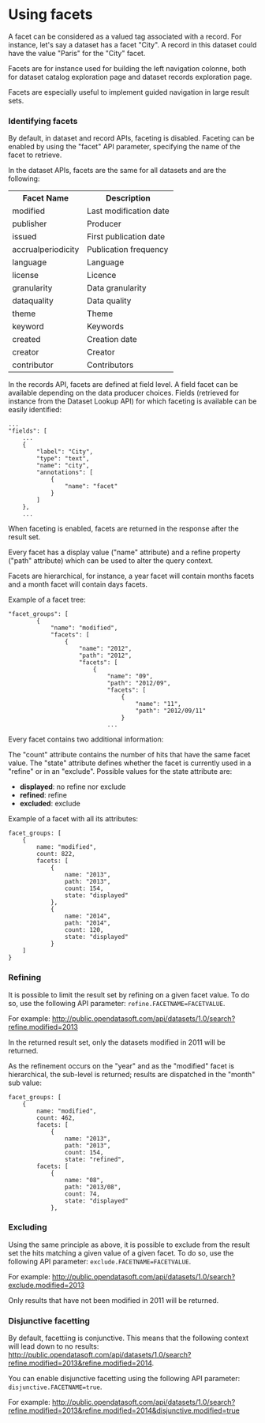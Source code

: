 # Using facets

A facet can be considered as a valued tag associated with a record. For instance, let's say a dataset has a facet "City". A record in this dataset could have the value "Paris" for the "City" facet.

Facets are for instance used for building the left navigation colonne, both for dataset catalog exploration page and dataset records exploration page.

Facets are especially useful to implement guided navigation in large result sets.

### Identifying facets

By default, in dataset and record APIs, faceting is disabled. Faceting can be enabled by using the "facet" API parameter, specifying the name of the facet to retrieve.

In the dataset APIs, facets are the same for all datasets and are the following:

<table>
<tr><th>Facet Name</th><th>Description</th></tr>
<tr><td>modified</td><td>Last modification date</td></tr>
<tr><td>publisher</td><td>Producer</td></tr>
<tr><td>issued</td><td>First publication date</td></tr>
<tr><td>accrualperiodicity</td><td>Publication frequency</td></tr>
<tr><td>language</td><td>Language</td></tr>
<tr><td>license</td><td>Licence</td></tr>
<tr><td>granularity</td><td>Data granularity</td></tr>
<tr><td>dataquality</td><td>Data quality</td></tr>
<tr><td>theme</td><td>Theme</td></tr>
<tr><td>keyword</td><td>Keywords</td></tr>
<tr><td>created</td><td>Creation date</td></tr>
<tr><td>creator</td><td>Creator</td></tr>
<tr><td>contributor</td><td>Contributors</td></tr>
</table>

In the records API, facets are defined at field level. A field facet can be available depending on the data producer choices. Fields (retrieved for instance from the Dataset Lookup API) for which faceting is available can be easily identified:

    ...
    "fields": [
        ...
        {
            "label": "City",
            "type": "text",
            "name": "city",
            "annotations": [
                {
                    "name": "facet"
                }
            ]
        },
        ...
        
When faceting is enabled, facets are returned in the response after the result set.

Every facet has a display value ("name" attribute) and a refine property ("path" attribute) which can be used to alter the query context.

Facets are hierarchical, for instance, a year facet will contain months facets and a month facet will contain days facets.

Example of a facet tree:

    "facet_groups": [
            {
                "name": "modified",
                "facets": [
                    {
                        "name": "2012",
                        "path": "2012",
                        "facets": [
                            {
                                "name": "09",
                                "path": "2012/09",
                                "facets": [
                                    {
                                        "name": "11",
                                        "path": "2012/09/11"
                                    }
                                ...
                        
Every facet contains two additional information:

The "count" attribute contains the number of hits that have the same facet value.
The "state" attribute defines whether the facet is currently used in a "refine" or in an "exclude". Possible values for the state attribute are:

* **displayed**: no refine nor exclude
* **refined**: refine
* **excluded**: exclude

Example of a facet with all its attributes:

    facet_groups: [
        {
            name: "modified",
            count: 822,
            facets: [
                {
                    name: "2013",
                    path: "2013",
                    count: 154,
                    state: "displayed"
                },
                {
                    name: "2014",
                    path: "2014",
                    count: 120,
                    state: "displayed"
                }
        ]
    }
                            
### Refining

It is possible to limit the result set by refining on a given facet value. To do so, use the following API parameter: `refine.FACETNAME=FACETVALUE`.

For example: <http://public.opendatasoft.com/api/datasets/1.0/search?refine.modified=2013>

In the returned result set, only the datasets modified in 2011 will be returned.

As the refinement occurs on the "year" and as the "modified" facet is hierarchical, the sub-level is returned; results are dispatched in the "month" sub value:

    facet_groups: [
        {
            name: "modified",
            count: 462,
            facets: [
                {
                    name: "2013",
                    path: "2013",
                    count: 154,
                    state: "refined",
            facets: [
                {
                    name: "08",
                    path: "2013/08",
                    count: 74,
                    state: "displayed"
                },
                            
### Excluding

Using the same principle as above, it is possible to exclude from the result set the hits matching a given value of a given facet. To do so, use the following API parameter: `exclude.FACETNAME=FACETVALUE`.

For example: <http://public.opendatasoft.com/api/datasets/1.0/search?exclude.modified=2013>

Only results that have not been modified in 2011 will be returned.

### Disjunctive facetting

By default, facettiing is conjunctive. This means that the following context will lead down to no results: <http://public.opendatasoft.com/api/datasets/1.0/search?refine.modified=2013&refine.modified=2014>.

You can enable disjunctive facetting using the following API parameter: `disjunctive.FACETNAME=true`.

For example: <http://public.opendatasoft.com/api/datasets/1.0/search?refine.modified=2013&refine.modified=2014&disjunctive.modified=true>